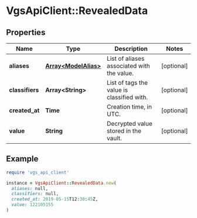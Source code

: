 # VgsApiClient::RevealedData

## Properties

| Name | Type | Description | Notes |
| ---- | ---- | ----------- | ----- |
| **aliases** | [**Array&lt;ModelAlias&gt;**](ModelAlias.md) | List of aliases associated with the value. | [optional] |
| **classifiers** | **Array&lt;String&gt;** | List of tags the value is classified with. | [optional] |
| **created_at** | **Time** | Creation time, in UTC. | [optional] |
| **value** | **String** | Decrypted value stored in the vault. | [optional] |

## Example

```ruby
require 'vgs_api_client'

instance = VgsApiClient::RevealedData.new(
  aliases: null,
  classifiers: null,
  created_at: 2019-05-15T12:30:45Z,
  value: 122105155
)
```

